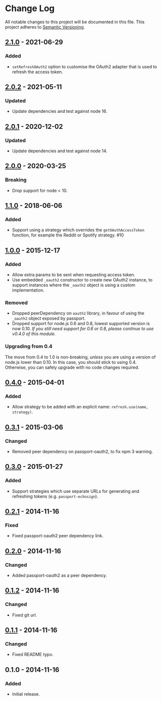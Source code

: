 # Change Log

All notable changes to this project will be documented in this file.
This project adheres to [Semantic Versioning](http://semver.org/).

## [2.1.0] - 2021-06-29

### Added

- `setRefreshOAuth2` option to customise the OAuth2 adapter that is used to refresh the access token.

## [2.0.2] - 2021-05-11

### Updated

- Update dependencies and test against node 16.

## [2.0.1] - 2020-12-02

### Updated

- Update dependencies and test against node 14.

## [2.0.0] - 2020-03-25

### Breaking

- Drop support for node < 10.

## [1.1.0] - 2018-06-06

### Added

- Support using a strategy which overrides the `getOAuthAccessToken` function, for example the Reddit or Spotify strategy. #10

## [1.0.0] - 2015-12-17

### Added

- Allow extra params to be sent when requesting access token.
- Use embedded `_oauth2` constructor to create new OAuth2 instance, to support instances where the `_oauth2` object is using a custom implementation.

### Removed

- Dropped peerDependency on `oauth2` library, in favour of using the `_oauth2` object exposed by passport.
- Dropped support for node.js 0.6 and 0.8, lowest supported version is now 0.10. _If you still need support for 0.6 or 0.8, please continue to use v0.4.0 of this module._

### Upgrading from 0.4

The move from 0.4 to 1.0 is non-breaking, _unless_ you are using a version of node.js lower than 0.10. In this case, you should stick to using 0.4. Otherwise, you can safely upgrade with no code changes required.

## [0.4.0] - 2015-04-01

### Added

- Allow strategy to be added with an explicit name: `refresh.use(name, strategy)`.

## [0.3.1] - 2015-03-06

### Changed

- Removed peer dependency on passport-oauth2, to fix npm 3 warning.

## [0.3.0] - 2015-01-27

### Added

- Support strategies which use separate URLs for generating and refreshing tokens (e.g. `passport-echosign`).

## [0.2.1] - 2014-11-16

### Fixed

- Fixed passport-oauth2 peer dependency link.

## [0.2.0] - 2014-11-16

### Changed

- Added passport-oauth2 as a peer dependency.

## [0.1.2] - 2014-11-16

### Changed

- Fixed git url.

## [0.1.1] - 2014-11-16

### Changed

- Fixed README typo.

## 0.1.0 - 2014-11-16

### Added

- Initial release.

[2.1.0]: https://github.com/fiznool/passport-oauth2-refresh/compare/v2.0.2...v2.1.0
[2.0.2]: https://github.com/fiznool/passport-oauth2-refresh/compare/v2.0.1...v2.0.2
[2.0.1]: https://github.com/fiznool/passport-oauth2-refresh/compare/v2.0.0...v2.0.1
[2.0.0]: https://github.com/fiznool/passport-oauth2-refresh/compare/v1.1.0...v2.0.0
[1.1.0]: https://github.com/fiznool/passport-oauth2-refresh/compare/v1.0.0...v1.1.0
[1.0.0]: https://github.com/fiznool/passport-oauth2-refresh/compare/v0.4.0...v1.0.0
[0.4.0]: https://github.com/fiznool/passport-oauth2-refresh/compare/v0.3.1...v0.4.0
[0.3.1]: https://github.com/fiznool/passport-oauth2-refresh/compare/v0.3.0...v0.3.1
[0.3.0]: https://github.com/fiznool/passport-oauth2-refresh/compare/v0.2.1...v0.3.0
[0.2.1]: https://github.com/fiznool/passport-oauth2-refresh/compare/v0.2.0...v0.2.1
[0.2.0]: https://github.com/fiznool/passport-oauth2-refresh/compare/v0.1.2...v0.2.0
[0.1.2]: https://github.com/fiznool/passport-oauth2-refresh/compare/v0.1.1...v0.1.2
[0.1.1]: https://github.com/fiznool/passport-oauth2-refresh/compare/v0.1.0...v0.1.1
